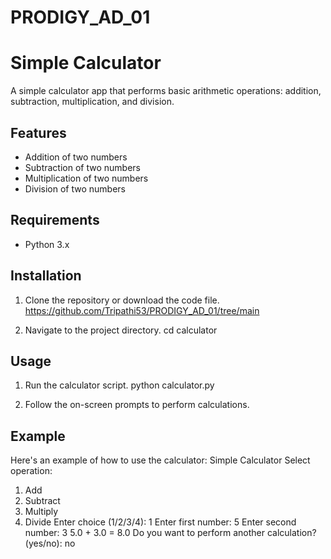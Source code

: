 # PRODIGY_AD_01

# Simple Calculator

A simple calculator app that performs basic arithmetic operations: addition, subtraction, multiplication, and division.

## Features

- Addition of two numbers
- Subtraction of two numbers
- Multiplication of two numbers
- Division of two numbers

## Requirements

- Python 3.x

## Installation

1. Clone the repository or download the code file.
   https://github.com/Tripathi53/PRODIGY_AD_01/tree/main

2. Navigate to the project directory.
   cd calculator

## Usage

1. Run the calculator script.
   python calculator.py

2. Follow the on-screen prompts to perform calculations.

## Example
Here's an example of how to use the calculator:
Simple Calculator
Select operation:
1. Add
2. Subtract
3. Multiply
4. Divide
Enter choice (1/2/3/4): 1
Enter first number: 5
Enter second number: 3
5.0 + 3.0 = 8.0
Do you want to perform another calculation? (yes/no): no








   
